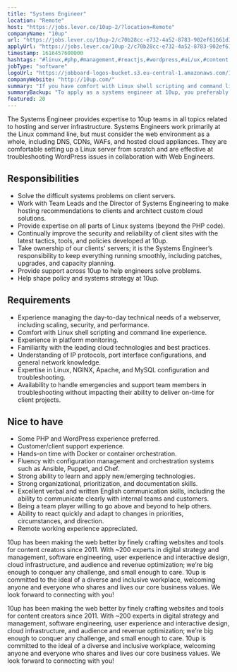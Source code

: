 ```yaml
---
title: "Systems Engineer"
location: "Remote"
host: "https://jobs.lever.co/10up-2/?location=Remote"
companyName: "10up"
url: "https://jobs.lever.co/10up-2/c70b28cc-e732-4a52-8783-902ef61661d3"
applyUrl: "https://jobs.lever.co/10up-2/c70b28cc-e732-4a52-8783-902ef61661d3/apply"
timestamp: 1616457600000
hashtags: "#linux,#php,#management,#reactjs,#wordpress,#ui/ux,#content,#ansible,#puppet,#chef"
jobType: "software"
logoUrl: "https://jobboard-logos-bucket.s3.eu-central-1.amazonaws.com/10up"
companyWebsite: "http://10up.com/"
summary: "If you have comfort with Linux shell scripting and command line experience, consider applying to 10up's job post for a new systems engineer."
summaryBackup: "To apply as a systems engineer at 10up, you preferably need to have some knowledge of: #linux, #php, #management."
featured: 20
---
```


The Systems Engineer provides expertise to 10up teams in all topics related to hosting and server infrastructure. Systems Engineers work primarily at the Linux command line, but must consider the web environment as a whole, including DNS, CDNs, WAFs, and hosted cloud appliances. They are comfortable setting up a Linux server from scratch and are effective at troubleshooting WordPress issues in collaboration with Web Engineers.

## Responsibilities

*   Solve the difficult systems problems on client servers.
*   Work with Team Leads and the Director of Systems Engineering to make hosting recommendations to clients and architect custom cloud solutions.
*   Provide expertise on all parts of Linux systems (beyond the PHP code).
*   Continually improve the security and reliability of client sites with the latest tactics, tools, and policies developed at 10up.
*   Take ownership of our clients' servers; it is the Systems Engineer’s responsibility to keep everything running smoothly, including patches, upgrades, and capacity planning.
*   Provide support across 10up to help engineers solve problems.
*   Help shape policy and systems strategy at 10up.

## Requirements

*   Experience managing the day-to-day technical needs of a webserver, including scaling, security, and performance.
*   Comfort with Linux shell scripting and command line experience.
*   Experience in platform monitoring.
*   Familiarity with the leading cloud technologies and best practices.
*   Understanding of IP protocols, port interface configurations, and general network knowledge.
*   Expertise in Linux, NGINX, Apache, and MySQL configuration and troubleshooting.
*   Availability to handle emergencies and support team members in troubleshooting without impacting their ability to deliver on-time for client projects.

## Nice to have

*   Some PHP and WordPress experience preferred.
*   Customer/client support experience.
*   Hands-on time with Docker or container orchestration.
*   Fluency with configuration management and orchestration systems such as Ansible, Puppet, and Chef.
*   Strong ability to learn and apply new/emerging technologies.
*   Strong organizational, prioritization, and documentation skills.
*   Excellent verbal and written English communication skills, including the ability to communicate clearly with internal teams and customers.
*   Being a team player willing to go above and beyond to help others.
*   Ability to react quickly and adapt to changes in priorities, circumstances, and direction.
*   Remote working experience appreciated.

10up has been making the web better by finely crafting websites and tools for content creators since 2011. With ~200 experts in digital strategy and management, software engineering, user experience and interactive design, cloud infrastructure, and audience and revenue optimization; we’re big enough to conquer any challenge, and small enough to care. 10up is committed to the ideal of a diverse and inclusive workplace, welcoming anyone and everyone who shares and lives our core business values. We look forward to connecting with you! 

10up has been making the web better by finely crafting websites and tools for content creators since 2011. With ~200 experts in digital strategy and management, software engineering, user experience and interactive design, cloud infrastructure, and audience and revenue optimization; we’re big enough to conquer any challenge, and small enough to care. 10up is committed to the ideal of a diverse and inclusive workplace, welcoming anyone and everyone who shares and lives our core business values. We look forward to connecting with you!
